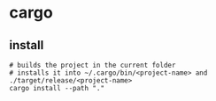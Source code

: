 # cargo

## install

```shell
# builds the project in the current folder
# installs it into ~/.cargo/bin/<project-name> and ./target/release/<project-name>
cargo install --path "."
```
